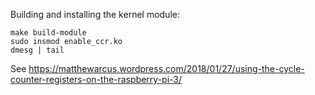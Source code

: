 
Building and installing the kernel module:

	make build-module
	sudo insmod enable_ccr.ko
	dmesg | tail

See https://matthewarcus.wordpress.com/2018/01/27/using-the-cycle-counter-registers-on-the-raspberry-pi-3/


